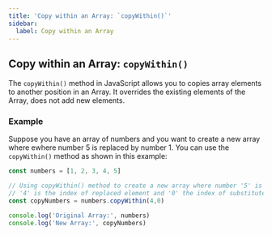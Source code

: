 ```yaml
---
title: 'Copy within an Array: `copyWithin()`'
sidebar:
  label: Copy within an Array
---
```


## Copy within an Array: `copyWithin()`

The `copyWithin()` method in JavaScript allows you to copies array elements to another position in an Array. It overrides the existing elements of the Array, does not add new elements.

### Example

Suppose you have an array of numbers and you want to create a new array where ewhere number 5 is replaced by number 1. You can use the `copyWithin()` method as shown in this example:

```js
const numbers = [1, 2, 3, 4, 5]

// Using copyWithin() method to create a new array where number '5' is replaced by number '1'
// '4' is the index of replaced element and '0' the index of substitute
const copyNumbers = numbers.copyWithin(4,0)

console.log('Original Array:', numbers)
console.log('New Array:', copyNumbers)
```
